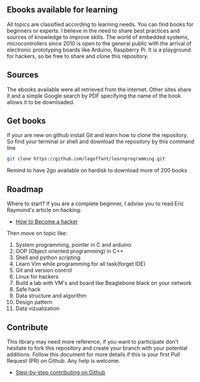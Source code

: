 ## Ebooks available for learning


All topics are classified according to learning needs. You can find books for beginners or experts. I believe in the need to share best practices and sources of knowledge to improve skills. The world of embedded systems, microcontrollers since 2010 is open to the general public with the arrival of electronic prototyping boards like Arduino, Raspberry Pi. It is a playground for hackers, so be free to share and clone this repository.

## Sources

The ebooks available were all retrieved from the internet. Other sites share it and a simple Google search by PDF specifying the name of the book allows it to be downloaded.

## Get books


If your are new on github install Git and learn how to clone the repository. So find your terminal or shell and download the repository by this command line
```bash
git clone https://github.com/legoffant/learnprogramming.git
```

Remind to have 2go available on hardisk to download more of 200 books

## Roadmap

Where to start? If you are a complete beginner, I advise you to read Eric Raymond's article on hacking:

* [How to Become a hacker](http://www.catb.org/~esr/faqs/hacker-howto.html)

Then move on topic like:

1. System programming, pointer in C and arduino
2. OOP (Object oriented programming) in C++
3. Shell and python scripting
4. Learn Vim while programming for all task(forget IDE)
5. Git and version control
6. Linux for hackers
7. Build a lab with VM's and board like Beaglebone black on your network
8. Safe hack
9. Data structure and algorithm
10. Design pattern
11. Data vizualization

## Contribute

This library may need more reference, if you want to participate don't hesitate to fork this repository and create your branch with your potential additions. Follow this document for more details if this is your first Pull Request (PR) on Github. Any help is welcome.

* [Step-by-step contributing on Github](https://www.dataschool.io/how-to-contribute-on-github/)


